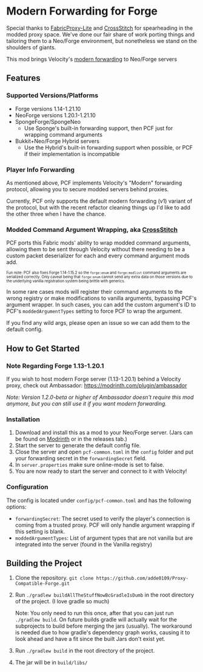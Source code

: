 # Modern Forwarding for Forge

Special thanks to [FabricProxy-Lite](<https://github.com/OKTW-Network/FabricProxy-Lite>) and
[CrossStitch](<https://github.com/VelocityPowered/CrossStitch>) for spearheading in the modded proxy space. We've done
our fair share of work porting things and tailoring them to a Neo/Forge environment, but nonetheless we stand on the shoulders of giants.

This mod brings Velocity's [modern forwarding](<https://docs.papermc.io/velocity/player-information-forwarding>) to Neo/Forge servers

## Features

### Supported Versions/Platforms
- Forge versions 1.14-1.21.10
- NeoForge versions 1.20.1-1.21.10
- SpongeForge/SpongeNeo
  - Use Sponge's built-in forwarding support, then PCF just for wrapping command arguments
- Bukkit+Neo/Forge Hybrid servers
  - Use the Hybrid's built-in forwarding support when possible, or PCF if their implementation is incompatible

### Player Info Forwarding

As mentioned above, PCF implements Velocity's "Modern" forwarding protocol, allowing you to secure modded servers behind proxies.

Currently, PCF only supports the default modern forwarding (v1) variant of the protocol, but with the recent refactor cleaning things up I'd like to add the other three when I have the chance.

### Modded Command Argument Wrapping, aka [CrossStitch](<https://github.com/VelocityPowered/CrossStitch>)

PCF ports this Fabric mods' ability to wrap modded command arguments, allowing them to be sent through Velocity without
there needing to be a custom packet deserializer for each and every command argument mods add.

<sub><sup>
Fun note: PCF also fixes Forge 1.14-1.15.2 so the `forge:enum` and `forge:modlist` command arguments are
serialized correctly. Only caveat being that `forge:enum` cannot send any extra data on those versions due to the
underlying vanilla registration system being brittle with generics.
</sup></sub>

In some rare cases mods will register their command arguments to the wrong registry or make modifications to vanilla
arguments, bypassing PCF's argument wrapper. In such cases, you can add the custom argument's ID to PCF's
`moddedArgumentTypes` setting to force PCF to wrap the argument.

If you find any wild args, please open an issue so we can add them to the default config.

## How to Get Started

### Note Regarding Forge 1.13-1.20.1

If you wish to host modern Forge server (1.13-1.20.1) behind a Velocity proxy, check out Ambassador: <https://modrinth.com/plugin/ambassador>

*Note: Version 1.2.0-beta or higher of Ambassador doesn't require this mod anymore, but you can still use it if you want modern forwarding.*

### Installation

1. Download and install this as a mod to your Neo/Forge server. (Jars can be found  on [Modrinth](<https://modrinth.com/mod/proxy-compatible-forge/versions>) or in the releases tab.)
2. Start the server to generate the default config file.
3. Close the server and open `pcf-common.toml` in the `config` folder and put your forwarding secret in the `forwardingSecret` field.
4. In `server.properties` make sure online-mode is set to false.
5. You are now ready to start the server and connect to it with Velocity!

### Configuration

The config is located under `config/pcf-common.toml` and has the following options:
- `forwardingSecret`: The secret used to verify the player's connection is coming from a trusted proxy. PCF will only handle argument wrapping if this setting is blank.
- `moddedArgumentTypes`: List of argument types that are not vanilla but are integrated into the server (found in the Vanilla registry)

## Building the Project

1. Clone the repository. `git clone https://github.com/adde0109/Proxy-Compatible-Forge.git`

2. Run `./gradlew buildAllTheStuffNowBcGradleIsDumb` in the root directory of the project. (I love gradle so much)

    Note: You only need to run this once, after that you can just run `./gradlew build`. On future builds gradle will
    actually wait for the subprojects to build before merging the jars (usually). The workaround is needed due to how
    gradle's dependency graph works, causing it to look ahead and have a fit since the built Jars don't exist yet.

3. Run `./gradlew build` in the root directory of the project.

4. The jar will be in `build/libs/`
